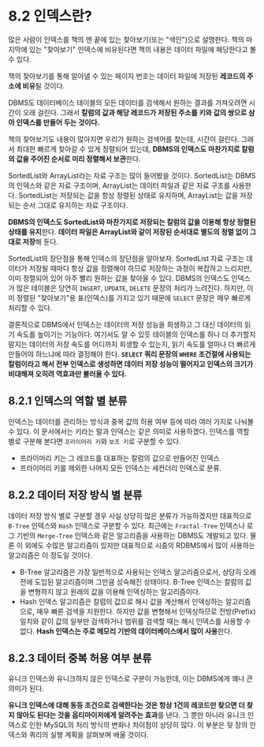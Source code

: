 # 8.2 인덱스란?

많은 사람이 인덱스를 책의 맨 끝에 있는 찾아보기(또는 "색인")으로 설명한다. 책의 마지막에 있는 "찾아보기" 인덱스에 비유된다면 책의 내용은 데이터 파일에 해당한다고 볼 수 있다.

책의 찾아보기를 통해 알아낼 수 있는 페이지 번호는 데이터 파일에 저장된 **레코드의 주소에 비유**될 것이다.

DBMS도 데이터베이스 테이블의 모든 데이터를 검색해서 원하는 결과를 가져오려면 시간이 오래 걸린다. 그래서 **칼럼의 값과 해당 레코드가 저장된 주소를 키와 값의 쌍으로 삼아 인덱스를 만들어 두는 것이다.**

책의 찾아보기도 내용이 많아지면 우리가 원하는 검색어를 찾는데, 시간이 걸린다. 그래서 최대한 빠르게 찾아갈 수 있게 정렬되어 있는데, **DBMS의 인덱스도 마찬가지로 칼럼의 값을 주어진 순서로 미리 정렬해서 보관**한다.

SortedList와 ArrayList라는 자료 구조는 많이 들어봤을 것이다. SortedList는 DBMS의 인덱스와 같은 자료 구조이며, ArrayList는 데이터 파일과 같은 자료 구조를 사용한다. SortedList는 저장되는 값을 항상 정렬된 상태로 유지하며, ArrayList는 값을 저장되는 순서 그대로 유지하는 자료 구조이다.

**DBMS의 인덱스도 SortedList와 마찬가지로 저장되는 칼럼의 값을 이용해 항상 정렬된 상태를 유지**한다. **데이터 파일은 ArrayList와 같이 저장된 순서대로 별도의 정렬 없이 그대로 저장**해 둔다.

SortedList의 장단점을 통해 인덱스의 장단점을 알아보자. SortedList 자료 구조는 데이터가 저장될 때마다 항상 값을 정렬해야 하므로 저장하는 과정이 복잡하고 느리지만, 이미 정렬되어 있어 아주 빨리 원하는 값을 찾아올 수 있다. DBMS의 인덱스도 인덱스가 많은 테이블은 당연히 `INSERT`, `UPDATE`, `DELETE` 문장의 처리가 느려진다. 하지만, 이미 정렬된 "찾아보기"용 표(인덱스)를 가지고 있기 때문에 `SELECT` 문장은 매우 빠르게 처리할 수 있다.

결론적으로 DBMS에서 인덱스는 데이터의 저장 성능을 희생하고 그 대신 데이터의 읽기 속도를 높이기는 기능이다. 여기서도 알 수 있듯 테이블의 인덱스를 하나 더 추가할지 말지는 데이터의 저장 속도를 어디까지 희생할 수 있는지, 읽기 속도를 얼마나 더 빠르게 만들어야 하느냐에 따라 결정해야 한다. **`SELECT` 쿼리 문장의 `WHERE` 조건절에 사용되는 칼럼이라고 해서 전부 인덱스로 생성하면 데이터 저장 성능이 떨어지고 인덱스의 크기가 비대해져 오히려 역효과만 불러올 수 있다.**

## 8.2.1 인덱스의 역할 별 분류

인덱스는 데이터를 관리하는 방식과 중복 값의 허용 여부 등에 따라 여러 가지로 나눠볼 수 있다. 이 문서에서는 키라는 말과 인덱스는 같은 의미로 사용하겠다. 인덱스를 역할 별로 구분해 본다면 `프라이머리 키`와 `보조 키`로 구분할 수 있다.

- 프라이머리 키는 그 레코드를 대표하는 칼럼의 값으로 만들어진 인덱스
- 프라이머리 키를 제외한 나머지 모든 인덱스는 세컨더리 인덱스로 분류.

## 8.2.2 데이터 저장 방식 별 분류

데이터 저장 방식 별로 구분할 경우 사실 상당히 많은 분류가 가능하겠지만 대표적으로 `B-Tree` 인덱스와 `Hash` 인덱스로 구분할 수 있다. 최근에는 `Fractal-Tree` 인덱스나 로그 기반의 `Merge-Tree` 인덱스와 같은 알고리즘을 사용하는 DBMS도 개발되고 있다. 물론 이 외에도 수많은 알고리즘이 있지만 대표적으로 시중의 RDBMS에서 많이 사용하는 알고리즘은 이 정도일 것이다.

- B-Tree 알고리즘은 가장 일반적으로 사용되는 인덱스 알고리즘으로서, 상당히 오래전에 도입된 알고리즘이며 그만큼 성숙해진 상태이다. B-Tree 인덱스는 칼럼의 값을 변형하지 않고 원래의 값을 이용해 인덱싱하는 알고리즘이다.
- Hash 인덱스 알고리즘은 칼럼의 값으로 해시 값을 계산해서 인덱싱하는 알고리즘으로, 매우 빠른 검색을 지원한다. 하지만 값을 변형해서 인덱싱하므로 전방(Prefix) 일치와 같이 값의 일부만 검색하거나 범위를 검색할 때는 해시 인덱스를 사용할 수 없다. **Hash 인덱스는 주로 메모리 기반의 데이터베이스에서 많이 사용**한다.

## 8.2.3 데이터 중복 허용 여부 분류

유니크 인덱스와 유니크하지 않은 인덱스로 구분이 가능한데, 이는 DBMS에게 꽤나 큰 의미가 된다.

**유니크 인덱스에 대해 동등 조건으로 검색한다는 것은 항상 1건의 레코드만 찾으면 더 찾지 않아도 된다는 것을 옵티마이저에게 알려주는 효과**를 낸다. 그 뿐만 아니라 유니크 인덱스로 인한 MySQL의 처리 방식의 변화나 차이점이 상당히 많다. 이 부분은 뒷 장의 인덱스와 쿼리의 실행 계획을 살펴보며 배울 것이다.

